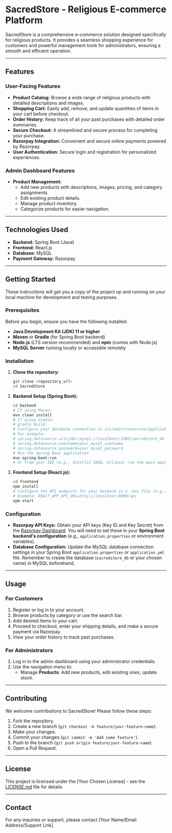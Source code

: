 # SacredStore - Religious E-commerce Platform

SacredStore is a comprehensive e-commerce solution designed specifically for religious products. It provides a seamless shopping experience for customers and powerful management tools for administrators, ensuring a smooth and efficient operation.

---

## Features

### User-Facing Features

* **Product Catalog:** Browse a wide range of religious products with detailed descriptions and images.
* **Shopping Cart:** Easily add, remove, and update quantities of items in your cart before checkout.
* **Order History:** Keep track of all your past purchases with detailed order summaries.
* **Secure Checkout:** A streamlined and secure process for completing your purchase.
* **Razorpay Integration:** Convenient and secure online payments powered by Razorpay.
* **User Authentication:** Secure login and registration for personalized experiences.

### Admin Dashboard Features

* **Product Management:**
    * Add new products with descriptions, images, pricing, and category assignments.
    * Edit existing product details.
    * Manage product inventory.
    * Categorize products for easier navigation.



---

## Technologies Used

* **Backend:** Spring Boot (Java)
* **Frontend:** React.js
* **Database:** MySQL
* **Payment Gateway:** Razorpay

---

## Getting Started

These instructions will get you a copy of the project up and running on your local machine for development and testing purposes.

### Prerequisites

Before you begin, ensure you have the following installed:

* **Java Development Kit (JDK) 11 or higher**
* **Maven** or **Gradle** (for Spring Boot backend)
* **Node.js** (LTS version recommended) and **npm** (comes with Node.js)
* **MySQL Server** running locally or accessible remotely

### Installation

1.  **Clone the repository:**
    ```bash
    git clone <repository_url>
    cd SacredStore
    ```

2.  **Backend Setup (Spring Boot):**
    ```bash
    cd backend
    # If using Maven:
    mvn clean install
    # If using Gradle:
    # gradle build
    # Configure your database connection in src/main/resources/application.properties or application.yml
    # For example:
    # spring.datasource.url=jdbc:mysql://localhost:3306/sacredstore_db
    # spring.datasource.username=your_mysql_username
    # spring.datasource.password=your_mysql_password
    # Run the Spring Boot application
    mvn spring-boot:run
    # Or from your IDE (e.g., IntelliJ IDEA, Eclipse) run the main application class
    ```

3.  **Frontend Setup (React.js):**
    ```bash
    cd frontend
    npm install
    # Configure the API endpoint for your backend in a .env file (e.g., .env.development)
    # Example: REACT_APP_API_URL=http://localhost:8080/api
    npm start
    ```

### Configuration

* **Razorpay API Keys:** Obtain your API keys (Key ID and Key Secret) from the [Razorpay Dashboard](https://dashboard.razorpay.com/). You will need to set these in your **Spring Boot backend's configuration** (e.g., `application.properties` or environment variables).
* **Database Configuration:** Update the MySQL database connection settings in your Spring Boot `application.properties` or `application.yml` file. Remember to create the database (`sacredstore_db` or your chosen name) in MySQL beforehand.

---

## Usage

### For Customers

1.  Register or log in to your account.
2.  Browse products by category or use the search bar.
3.  Add desired items to your cart.
4.  Proceed to checkout, enter your shipping details, and make a secure payment via Razorpay.
5.  View your order history to track past purchases.

### For Administrators

1.  Log in to the admin dashboard using your administrator credentials.
2.  Use the navigation menu to:
    * Manage **Products**: Add new products, edit existing ones, update stock.
   

---

## Contributing

We welcome contributions to SacredStore! Please follow these steps:

1.  Fork the repository.
2.  Create a new branch (`git checkout -b feature/your-feature-name`).
3.  Make your changes.
4.  Commit your changes (`git commit -m 'Add some feature'`).
5.  Push to the branch (`git push origin feature/your-feature-name`).
6.  Open a Pull Request.

---

## License

This project is licensed under the [Your Chosen License] - see the [LICENSE.md](LICENSE.md) file for details.

---

## Contact

For any inquiries or support, please contact [Your Name/Email Address/Support Link].
